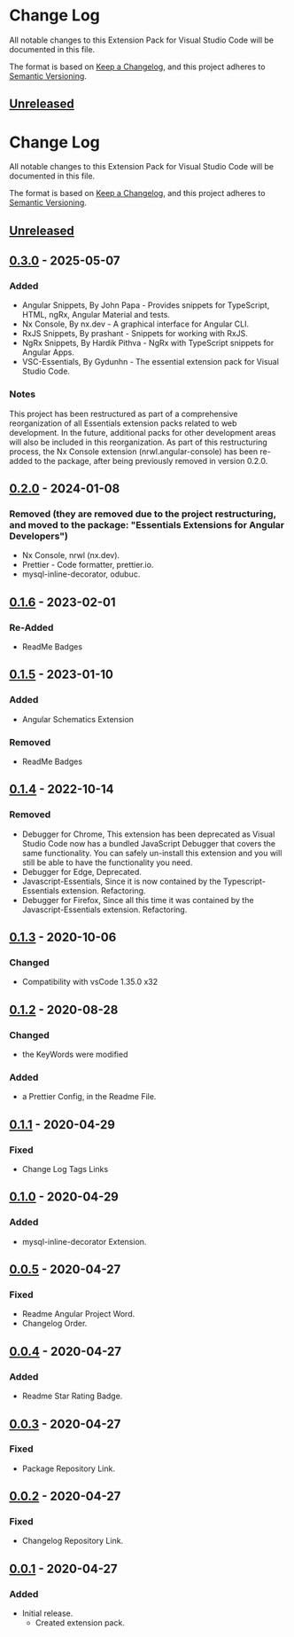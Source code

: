 # Change Log

All notable changes to this Extension Pack for Visual Studio Code will be documented in this file.

The format is based on [Keep a Changelog](https://keepachangelog.com/en/1.0.0/),
and this project adheres to [Semantic Versioning](https://semver.org/spec/v2.0.0.html).

## [Unreleased]

# Change Log

All notable changes to this Extension Pack for Visual Studio Code will be documented in this file.

The format is based on [Keep a Changelog](https://keepachangelog.com/en/1.0.0/),
and this project adheres to [Semantic Versioning](https://semver.org/spec/v2.0.0.html).

## [Unreleased]

## [0.3.0] - 2025-05-07

### Added

* Angular Snippets, By John Papa - Provides snippets for TypeScript, HTML, ngRx, Angular Material and tests.
* Nx Console, By nx.dev - A graphical interface for Angular CLI.
* RxJS Snippets, By prashant - Snippets for working with RxJS.
* NgRx Snippets, By Hardik Pithva - NgRx with TypeScript snippets for Angular Apps.
* VSC-Essentials, By Gydunhn - The essential extension pack for Visual Studio Code.

### Notes

This project has been restructured as part of a comprehensive reorganization of all Essentials extension packs related to web development. In the future, additional packs for other development areas will also be included in this reorganization. As part of this restructuring process, the Nx Console extension (nrwl.angular-console) has been re-added to the package, after being previously removed in version 0.2.0.

## [0.2.0] - 2024-01-08

### Removed (they are removed due to the project restructuring, and moved to the package: "Essentials Extensions for Angular Developers")

* Nx Console, nrwl (nx.dev).
* Prettier - Code formatter, prettier.io.
* mysql-inline-decorator, odubuc.

## [0.1.6] - 2023-02-01

### Re-Added

* ReadMe Badges

## [0.1.5] - 2023-01-10

### Added

* Angular Schematics Extension

### Removed

* ReadMe Badges

## [0.1.4] - 2022-10-14

### Removed

* Debugger for Chrome, This extension has been deprecated as Visual Studio Code now has a bundled JavaScript Debugger that covers the same functionality. You can safely un-install this extension and you will still be able to have the functionality you need.
* Debugger for Edge, Deprecated.
* Javascript-Essentials, Since it is now contained by the Typescript-Essentials extension. Refactoring.
* Debugger for Firefox, Since all this time it was contained by the Javascript-Essentials extension. Refactoring.

## [0.1.3] - 2020-10-06

### Changed

* Compatibility with vsCode 1.35.0 x32

## [0.1.2] - 2020-08-28

### Changed

* the KeyWords were modified

### Added

* a Prettier Config, in the Readme File.

## [0.1.1] - 2020-04-29

### Fixed

* Change Log Tags Links

## [0.1.0] - 2020-04-29

### Added

* mysql-inline-decorator Extension.

## [0.0.5] - 2020-04-27

### Fixed

* Readme Angular Project Word.
* Changelog Order.

## [0.0.4] - 2020-04-27

### Added

* Readme Star Rating Badge.

## [0.0.3] - 2020-04-27

### Fixed

* Package Repository Link.

## [0.0.2] - 2020-04-27

### Fixed

* Changelog Repository Link.

## [0.0.1] - 2020-04-27

### Added

* Initial release.
  * Created extension pack.

[Unreleased]: https://github.com/Gydunhn/Angular-Essentials/tree/develop
[0.3.0]: https://github.com/Gydunhn/Angular-Essentials/releases/tag/0.3.0
[0.2.0]: https://github.com/Gydunhn/Angular-Essentials/releases/tag/0.2.0
[0.1.6]: https://github.com/Gydunhn/Angular-Essentials/releases/tag/0.1.6
[0.1.5]: https://github.com/Gydunhn/Angular-Essentials/releases/tag/0.1.5
[0.1.4]: https://github.com/Gydunhn/Angular-Essentials/releases/tag/0.1.4
[0.1.3]: https://github.com/Gydunhn/Angular-Essentials/releases/tag/0.1.3
[0.1.2]: https://github.com/Gydunhn/Angular-Essentials/releases/tag/0.1.2
[0.1.1]: https://github.com/Gydunhn/Angular-Essentials/releases/tag/0.1.1
[0.1.0]: https://github.com/Gydunhn/Angular-Essentials/releases/tag/0.1.0
[0.0.5]: https://github.com/Gydunhn/Angular-Essentials/releases/tag/0.0.5
[0.0.4]: https://github.com/Gydunhn/Angular-Essentials/releases/tag/0.0.4
[0.0.3]: https://github.com/Gydunhn/Angular-Essentials/releases/tag/0.0.3
[0.0.2]: https://github.com/Gydunhn/Angular-Essentials/releases/tag/0.0.2
[0.0.1]: https://github.com/Gydunhn/Angular-Essentials/releases/tag/0.0.1
